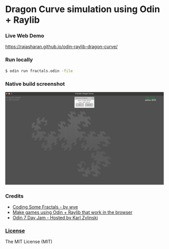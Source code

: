 # Dragon Curve simulation using Odin + Raylib

### Live Web Demo
https://rajasharan.github.io/odin-raylib-dragon-curve/

### Run locally
```sh
$ odin run fractals.odin -file
```

### Native build screenshot
![screenshot](./game-jam.png)

### Credits
- [Coding Some Fractals - by wye](https://www.youtube.com/watch?v=hjhMh0R9T1Y)
- [Make games using Odin + Raylib that work in the browser](https://github.com/karl-zylinski/odin-raylib-web)
- [Odin 7 Day Jam - Hosted by Karl Zylinski](https://itch.io/jam/odin-7-day-jam)

### [License](/LICENSE)
The MIT License (MIT)
